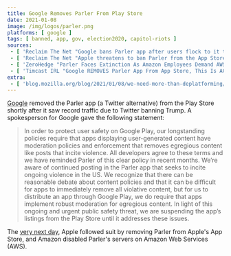 ```yaml
---
title: Google Removes Parler From Play Store
date: 2021-01-08
image: /img/logos/parler.png
platforms: [ google ]
tags: [ banned, app, gov, election2020, capitol-riots ]
sources:
 - [ 'Reclaim The Net "Google bans Parler app after users flock to it to avoid censorship" by Christina Maas  (8 Jan 2021)', 'https://reclaimthenet.org/google-bans-parler-app-after-users-flock-to-it-to-avoid-censorship/' ]
 - [ 'Reclaim The Net "Apple threatens to ban Parler from the App Store unless it censors" by Tom Parker (8 Jan 2021)', 'https://reclaimthenet.org/apple-parler-app-store-ban-objectionable-content/' ]
 - [ 'ZeroHedge "Parler Faces Extinction As Amazon Employees Demand AWS Stop Hosting" by Tyler Durden (9 Jan 2021)', 'https://archive.is/fCKQI' ]
 - [ 'Timcast IRL "Google REMOVES Parler App From App Store, This Is ACTIVE Big Tech Censorship" on BitChute (9 Jan 2021)', 'https://www.bitchute.com/video/SHbLwwafmhM/' ]
extra:
 - [ 'blog.mozilla.org/blog/2021/01/08/we-need-more-than-deplatforming/', 'https://archive.is/5gLNb' ]
---
```


[Google](/google/) removed the Parler app (a Twitter alternative) from the Play
Store shortly after it saw record traffic due to Twitter banning Trump. A
spokesperson for Google gave the following statement:

> In order to protect user safety on Google Play, our longstanding policies
> require that apps displaying user-generated content have moderation policies
> and enforcement that removes egregious content like posts that incite
> violence. All developers agree to these terms and we have reminded Parler of
> this clear policy in recent months. We’re aware of continued posting in the
> Parler app that seeks to incite ongoing violence in the US. We recognize that
> there can be reasonable debate about content policies and that it can be
> difficult for apps to immediately remove all violative content, but for us to
> distribute an app through Google Play, we do require that apps implement
> robust moderation for egregious content. In light of this ongoing and urgent
> public safety threat, we are suspending the app’s listings from the Play
> Store until it addresses these issues.

The [very next day](/events/apple-removes-parler-from-app-store/), Apple
followed suit by removing Parler from Apple's App Store, and Amazon disabled
Parler's servers on Amazon Web Services (AWS).
